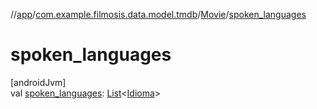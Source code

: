 //[app](../../../index.md)/[com.example.filmosis.data.model.tmdb](../index.md)/[Movie](index.md)/[spoken_languages](spoken_languages.md)

# spoken_languages

[androidJvm]\
val [spoken_languages](spoken_languages.md): [List](https://kotlinlang.org/api/latest/jvm/stdlib/kotlin.collections/-list/index.html)&lt;[Idioma](../-idioma/index.md)&gt;
